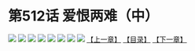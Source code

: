 # 第512话 爱恨两难（中）
![](https://mhpic.xiaomingtaiji.net/comic/D/斗破苍穹拆分版/512话/1.jpg-zymk.middle.webp)
![](https://mhpic.xiaomingtaiji.net/comic/D/斗破苍穹拆分版/512话/2.jpg-zymk.middle.webp)
![](https://mhpic.xiaomingtaiji.net/comic/D/斗破苍穹拆分版/512话/3.jpg-zymk.middle.webp)
![](https://mhpic.xiaomingtaiji.net/comic/D/斗破苍穹拆分版/512话/4.jpg-zymk.middle.webp)
![](https://mhpic.xiaomingtaiji.net/comic/D/斗破苍穹拆分版/512话/5.jpg-zymk.middle.webp)
![](https://mhpic.xiaomingtaiji.net/comic/D/斗破苍穹拆分版/512话/6.jpg-zymk.middle.webp)
![](https://mhpic.xiaomingtaiji.net/comic/D/斗破苍穹拆分版/512话/7.jpg-zymk.middle.webp)
![](https://mhpic.xiaomingtaiji.net/comic/D/斗破苍穹拆分版/512话/8.jpg-zymk.middle.webp)
[【上一章】](./511.md)
[【目录】](./READMD.md)
[【下一章】](./513.md)
